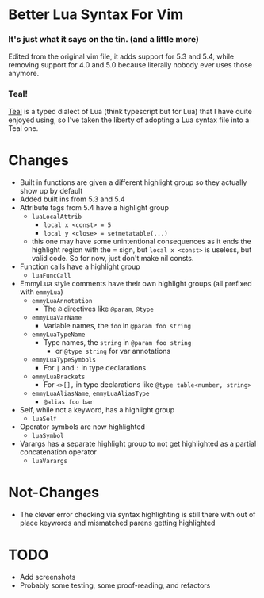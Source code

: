 # Better Lua Syntax For Vim 
### It's just what it says on the tin. (and a little more)

Edited from the original vim file, it adds support for 5.3 and 5.4, while
removing support for 4.0 and 5.0 because literally nobody ever uses those
anymore.

### Teal!
[Teal](https://github.com/teal-language/tl/) is a typed dialect of Lua (think
typescript but for Lua) that I have quite enjoyed using, so I've taken the
liberty of adopting a Lua syntax file into a Teal one.

# Changes
- Built in functions are given a different highlight group so they actually show
  up by default
- Added built ins from 5.3 and 5.4
- Attribute tags from 5.4 have a highlight group
	- `luaLocalAttrib`
		- `local x <const> = 5`
		- `local y <close> = setmetatable(...)`
	- this one may have some unintentional consequences as it ends the
	  highlight region with the = sign, but `local x <const>` is useless,
	  but valid code. So for now, just don't make nil consts.
- Function calls have a highlight group
	- `luaFuncCall`
- EmmyLua style comments have their own highlight groups (all prefixed with
  `emmyLua`)
	- `emmyLuaAnnotation`
		- The `@` directives like `@param`, `@type`
	- `emmyLuaVarName`
		- Variable names, the `foo` in `@param foo string`
	- `emmyLuaTypeName`
		- Type names, the `string` in `@param foo string`
			- or `@type string` for var annotations
	- `emmyLuaTypeSymbols`
		- For `|` and `:` in type declarations
	- `emmyLuaBrackets`
		- For `<>[],` in type declarations like `@type table<number,
		  string>`
	- `emmyLuaAliasName`, `emmyLuaAliasType`
		- `@alias foo bar`
- Self, while not a keyword, has a highlight group
	- `luaSelf`
- Operator symbols are now highlighted
	- `luaSymbol`
- Varargs has a separate highlight group to not get highlighted as a partial
  concatenation operator
  	- `luaVarargs`
# Not-Changes
- The clever error checking via syntax highlighting is still there with out of
  place keywords and mismatched parens getting highlighted

# TODO
- Add screenshots
- Probably some testing, some proof-reading, and refactors
